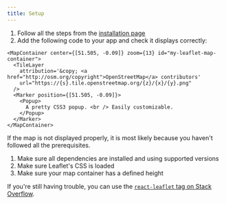 ```yaml
---
title: Setup
---
```


1. Follow all the steps from the [installation page](start-installation.mdx)
1. Add the following code to your app and check it displays correctly:

```tsx live
<MapContainer center={[51.505, -0.09]} zoom={13} id="my-leaflet-map-container">
  <TileLayer
    attribution='&copy; <a href="http://osm.org/copyright">OpenStreetMap</a> contributors'
    url="https://{s}.tile.openstreetmap.org/{z}/{x}/{y}.png"
  />
  <Marker position={[51.505, -0.09]}>
    <Popup>
      A pretty CSS3 popup. <br /> Easily customizable.
    </Popup>
  </Marker>
</MapContainer>
```

If the map is not displayed properly, it is most likely because you haven't followed all the prerequisites.

1. Make sure all dependencies are installed and using supported versions
1. Make sure Leaflet's CSS is loaded
1. Make sure your map container has a defined height

If you're still having trouble, you can use the [`react-leaflet` tag on Stack Overflow](https://stackoverflow.com/questions/tagged/react-leaflet).
